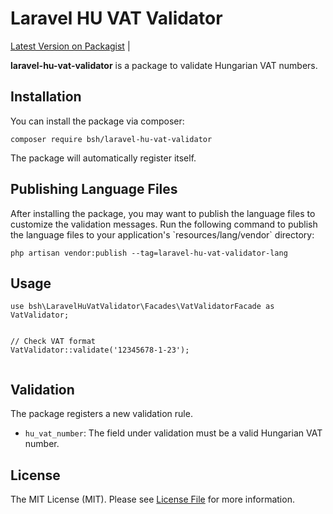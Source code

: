 <h1>Laravel HU VAT Validator</h1>
<p>
    <a href="https://packagist.org/packages/bsh/laravel-hu-vat-validator">Latest Version on Packagist</a> |
</p>
<p>
    <strong>laravel-hu-vat-validator</strong> is a package to validate Hungarian VAT numbers.
</p>
<h2>Installation</h2>
<p>You can install the package via composer:</p>
<pre><code>composer require bsh/laravel-hu-vat-validator</code></pre>
<p>The package will automatically register itself.</p>

<h2>Publishing Language Files</h2>
<p>After installing the package, you may want to publish the language files to customize the validation messages. Run the following command to publish the language files to your application's `resources/lang/vendor` directory:</p>
<pre><code>php artisan vendor:publish --tag=laravel-hu-vat-validator-lang</code></pre>

<h2>Usage</h2>
<pre><code>use bsh\LaravelHuVatValidator\Facades\VatValidatorFacade as VatValidator;

// Check VAT format
VatValidator::validate('12345678-1-23');</code></pre>
<h2>Validation</h2>
<p>The package registers a new validation rule.</p>
<ul>
<li><code>hu_vat_number</code>: The field under validation must be a valid Hungarian VAT number.</li>
</ul>

<h2>License</h2>
<p>The MIT License (MIT). Please see <a href="LICENSE.md">License File</a> for more information.</p>
